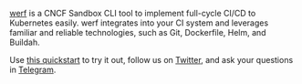 [werf](https://werf.io/) is a CNCF Sandbox CLI tool to implement full-cycle CI/CD to Kubernetes easily. werf integrates into your CI system and leverages familiar and reliable technologies, such as Git, Dockerfile, Helm, and Buildah.

Use [this quickstart](https://werf.io/getting_started/) to try it out, follow us on [Twitter](https://twitter.com/werf_io), and ask your questions in [Telegram](https://t.me/werf_io).
